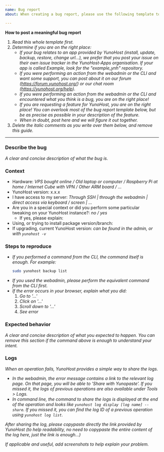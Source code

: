 ```yaml
---
name: Bug report
about: When creating a bug report, please use the following template to determine if you are at the right place, provide all the relevant information and help debugging efficiently.

---
```


**How to post a meaningful bug report**
1. *Read this whole template first.*
2. *Determine if you are on the right place:*
   - *If your bug relates to an app provided by YunoHost (install, update, backup, restore, change url...), we prefer that you post your issue on their own issue tracker in the YunoHost-Apps organisation. If your app is called Example, look for the "example_ynh" repository.*
   - *If you were performing an action from the webadmin or the CLI and want some support, you can post about it on our forum (https://forum.yunohost.org/) or our chat room (https://yunohost.org/help).*
   - *If you were performing an action from the webadmin or the CLI and encountered what you think is a bug, you are on the right place!*
   - *If you are requesting a feature for YunoHost, you are on the right place! You can overlook most of the bug report template below, but be as precise as possible in your description of the feature.*
   - *When in doubt, post here and we will figure it out together.*
3. *Delete the italic comments as you write over them below, and remove this guide.*
--- 

### Describe the bug

*A clear and concise description of what the bug is.*

### Context

- Hardware: *VPS bought online / Old laptop or computer / Raspberry Pi at home / Internet Cube with VPN / Other ARM board / ...*
- YunoHost version: x.x.x
- I have access to my server: *Through SSH | through the webadmin | direct access via keyboard / screen | ...*
- Are you in a special context or did you perform some particular tweaking on your YunoHost instance?: *no / yes*
  - If yes, please explain:
- Using, or trying to install package version/branch:
- If upgrading, current YunoHost version: *can be found in the admin, or with `yunohost -v`*

### Steps to reproduce

- *If you performed a command from the CLI, the command itself is enough. For example:*
    ```sh
    sudo yunohost backup list
    ```
- *If you used the webadmin, please perform the equivalent command from the CLI first.*
- *If the error occurs in your browser, explain what you did:*
   1. *Go to '...'*
   2. *Click on '...'*
   3. *Scroll down to '...'*
   4. *See error*

### Expected behavior

*A clear and concise description of what you expected to happen. You can remove this section if the command above is enough to understand your intent.*

### Logs

*When an operation fails, YunoHost provides a simple way to share the logs.*
- *In the webadmin, the error message contains a link to the relevant log page. On that page, you will be able to 'Share with Yunopaste'. If you missed it, the logs of previous operations are also available under Tools > Logs.*
- *In command line, the command to share the logs is displayed at the end of the operation and looks like `yunohost log display [log name] --share`. If you missed it, you can find the log ID of a previous operation using `yunohost log list`.*

*After sharing the log, please copypaste directly the link provided by YunoHost (to help readability, no need to copypaste the entire content of the log here, just the link is enough...)*

*If applicable and useful, add screenshots to help explain your problem.*
